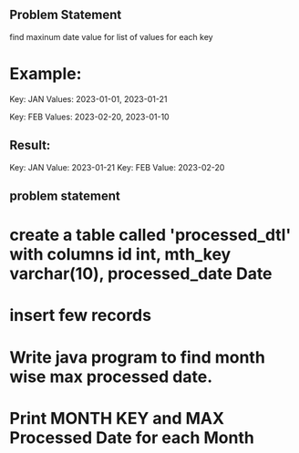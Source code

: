## Problem Statement
find maxinum date value for list of values for each key

# Example: 
Key: JAN
Values: 2023-01-01, 2023-01-21

Key: FEB
Values: 2023-02-20, 2023-01-10

## Result: 
Key: JAN
Value: 2023-01-21
Key: FEB
Value: 2023-02-20


## problem statement
# create a table called 'processed_dtl' with columns id int, mth_key varchar(10), processed_date Date
# insert few records
# Write java program to find month wise max processed date. 
# Print MONTH KEY and MAX Processed Date for each Month
